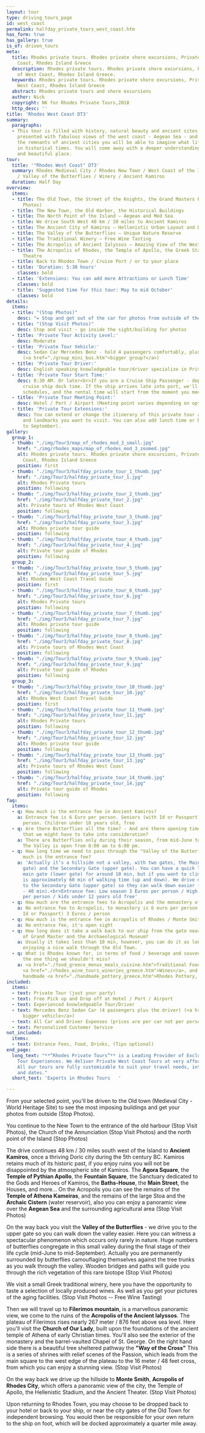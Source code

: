 ```yaml
---
layout: tour
type: driving_tours_page
id: west_coast
permalink: halfday_private_tours_west_coast.htm
has_form: true
has_gallery: true
is_of: driven_tours
meta:
  title: Rhodes private tours. Rhodes private shore excursions, Private tours of West
    Coast, Rhodes Island Greece
  description: Rhodes private tours. Rhodes private shore excursions, Private tours
    of West Coast, Rhodes Island Greece.
  keywords: Rhodes private tours. Rhodes private shore excursions, Private tours of
    West Coast, Rhodes Island Greece
  abstract: Rhodes private tours and shore excursions
  author: Nick
  copyright: NK for Rhodes Private Tours,2018
  http_desc: ''
title: 'Rhodes West Coast DT3'
summary:
  paragraphs:
  - This tour is filled with history, natural beauty and ancient sites. You will be
    presented with fabulous views of the west coast - Aegean Sea - and when you explore
    the remnants of ancient cities you will be able to imagine what life was like
    in historical times. You will come away with a deeper understanding of this old
    and beautiful place.
tour:
  title: '"Rhodes West Coast" DT3'
  summary: Rhodes Medieval City / Rhodes New Town / West Coast of the Island / Filerimos
    / Valley of the Butterflies / Winery / Ancient Kamiros
  duration: Half Day
overview:
  items:
  - title: The Old Town, the Street of the Knights, the Grand Masters Palace (for
      Photos)
  - title: The New Town, the Old Harbor, the Historical Buildings
  - title: The North Point of the Island – Aegean and Med Sea
  - title: We drive South West 48 km / 30 miles to Ancient Kamiros
  - title: The Ancient City of Kamiros – Hellenistic Urban Layout and Design
  - title: The Valley of the Butterflies – Unique Nature Reserve
  - title: The Traditional Winery – Free Wine Tasting
  - title: The Acropolis of Ancient Ialyssos – Amazing View of the West Coast
  - title: The Acropolis of Rhodes, the Temple of Apollo, the Greek Stadium, and the
      Theatre
  - title: Back to Rhodes Town / Cruise Port / or to your place
  - title: 'Duration: 5:30 hours'
    classes: bold
  - title: 'Extensions: You can add more Attractions or Lunch Time'
    classes: bold
  - title: 'Suggested time for this tour: May to mid October'
    classes: bold
details:
  items:
  - title: "(Stop Photos)"
    desc: "= Stop and get out of the car for photos from outside of the Sight/building"
  - title: "(Stop Visit Photos)"
    desc: Stop and visit - go inside the sight/building for photos
  - title: 'Private Tour Activity Level:'
    desc: Moderate
  - title: 'Private Tour Vehicle:'
    desc: Sedan Car Mercedes Benz - hold 4 passengers comfortably, plus the driver
      (<a href="./group_mini_bus.htm">bigger group?</a>)
  - title: 'Private Tour Driver:'
    desc: English speaking knowledgeable tour/driver specialize in Private Tours
  - title: 'Private Tour Start Time:'
    desc: 8:30 AM. Or later<br>If you are a Cruise Ship Passenger - depend on your
      cruise ship dock time. If the ship arrives late into port, we'll adjust our
      schedules, and the rental time will start from the moment you meet your tour/driver
  - title: 'Private Tour Meeting Point:'
    desc: Hotel / Port / Airport (Meeting point varies depending on option booked)
  - title: 'Private Tour Extensions:'
    desc: You can extend or change the itinerary of this private tour adding the highlights
      and landmarks you want to visit. You can also add lunch time or beach time (June
      to September).
gallery:
  group_1:
  - thumb: "./img/Tour3/map_of_rhodes_mod_3_small.jpg"
    href: "./img/rhodes_maps/map_of_rhodes_mod_3_zoomed.jpg"
    alt: Rhodes private tours. Rhodes private shore excursions, Private tours of West
      Coast, Rhodes Island Greece
    position: first
  - thumb: "./img/Tour3/halfday_private_tour_1_thumb.jpg"
    href: "./img/Tour3/halfday_private_tour_1.jpg"
    alt: Rhodes Private tours
    position: following
  - thumb: "./img/Tour3/halfday_private_tour_2_thumb.jpg"
    href: "./img/Tour3/halfday_private_tour_2.jpg"
    alt: Private tours of Rhodes West Coast
    position: following
  - thumb: "./img/Tour3/halfday_private_tour_3_thumb.jpg"
    href: "./img/Tour3/halfday_private_tour_3.jpg"
    alt: Rhodes private tour guide
    position: following
  - thumb: "./img/Tour3/halfday_private_tour_4_thumb.jpg"
    href: "./img/Tour3/halfday_private_tour_4.jpg"
    alt: Private tour guide of Rhodes
    position: following
  group_2:
  - thumb: "./img/Tour3/halfday_private_tour_5_thumb.jpg"
    href: "./img/Tour3/halfday_private_tour_5.jpg"
    alt: Rhodes West Coast Travel Guide
    position: first
  - thumb: "./img/Tour3/halfday_private_tour_6_thumb.jpg"
    href: "./img/Tour3/halfday_private_tour_6.jpg"
    alt: Rhodes Private tours
    position: following
  - thumb: "./img/Tour3/halfday_private_tour_7_thumb.jpg"
    href: "./img/Tour3/halfday_private_tour_7.jpg"
    alt: Rhodes private tour guide
    position: following
  - thumb: "./img/Tour3/halfday_private_tour_8_thumb.jpg"
    href: "./img/Tour3/halfday_private_tour_8.jpg"
    alt: Private tours of Rhodes West Coast
    position: following
  - thumb: "./img/Tour3/halfday_private_tour_9_thumb.jpg"
    href: "./img/Tour3/halfday_private_tour_9.jpg"
    alt: Private tour guide of Rhodes
    position: following
  group_3:
  - thumb: "./img/Tour3/halfday_private_tour_10_thumb.jpg"
    href: "./img/Tour3/halfday_private_tour_10.jpg"
    alt: Rhodes West Coast Travel Guide
    position: first
  - thumb: "./img/Tour3/halfday_private_tour_11_thumb.jpg"
    href: "./img/Tour3/halfday_private_tour_11.jpg"
    alt: Rhodes Private tours
    position: following
  - thumb: "./img/Tour3/halfday_private_tour_12_thumb.jpg"
    href: "./img/Tour3/halfday_private_tour_12.jpg"
    alt: Rhodes private tour guide
    position: following
  - thumb: "./img/Tour3/halfday_private_tour_13_thumb.jpg"
    href: "./img/Tour3/halfday_private_tour_13.jpg"
    alt: Private tours of Rhodes West Coast
    position: following
  - thumb: "./img/Tour3/halfday_private_tour_14_thumb.jpg"
    href: "./img/Tour3/halfday_private_tour_14.jpg"
    alt: Private tour guide of Rhodes
    position: following
faq:
  items:
  - q: How much is the entrance fee in Ancient Kamiros?
    a: Entrance fee is 6 Euro per person. Seniors (with Id or Passport), 3 Euros per
      person. Children under 18 years old, free
  - q: Are there Butterflies all the time? - And are there opening times there too
      that we might have to take into consideration?
    a: There are Butterflies only during their season, from mid-June to mid-September.
      The Valley is open from 8:00 am to 6:00 pm.
  - q: How long time we need to pass through the "Valley of the Butterflies"? How
      much is the entrance fee?
    a: 'Actually it’s a hillside not a valley, with two gates, the Main Gate (lower
      gate) and the Secondary Gate (upper gate). You can have a quick look using the
      main gate (lower gate) for around 10 min, but if you want to climb up there
      is approximately 60 min of walking time (up and down). We drive our clients
      to the Secondary Gate (upper gate) so they can walk down easier (one way 30
      - 40 min).<br>Entrance fee: Low season 3 Euros per person / High season 5 Euro
      per person / kids under 12 years old free'
  - q: How much are the entrance fees to Acropolis and the monastery of Ialyssos?
    a: No entrance fee to Acropolis, to monastery is 6 euro per person. Seniors (with
      Id or Passport) 3 Euros / person
  - q: How much is the entrance fee in Acropolis of Rhodes / Monte Smith?
    a: No entrance fee, it's open sight
  - q: How long does it take a walk back to our ship from the gate near the Palace
      of Grand Master and the Archaeological Museum?
    a: Usually it takes less than 10 min, however, you can do it as long as you wish,
      enjoying a nice walk through the Old Town.
  - q: What is Rhodes known for, in terms of food / beverage and souvenirs? What's
      the one thing we shouldn't miss?
    a: <a href="./food_greece_menus_meals_cuisine.htm">Traditional Food of Rhodes</a>,
      <a href="./rhodes_wine_tours_wineries_greece.htm">Wines</a>, and the famous
      handmade <a href="./handmade_pottery_greece.htm">Rhodes Pottery, Ceramics</a>.
included:
  items:
  - text: Private Tour (just your party)
  - text: Free Pick up and Drop off at Hotel / Port / Airport
  - text: Experienced knowledgeable Tour/Driver
  - text: Mercedes Benz Sedan Car (4 passengers plus the driver) (<a href="./group_mini_bus.htm">or
      bigger vehicle</a>)
  - text: All Car and Driver Expenses (prices are per car not per person)
  - text: Personalized Customer Service
not_included:
  items:
  - text: Entrance Fees, Food, Drinks, (Tips optional)
end_page:
  long_text: "**“Rhodes Private Tours”** is a Leading Provider of Exclusive and Personalized
    Tour Experiences. We deliver Private West Coast Tours at very affordable rates.
    All our tours are fully customizable to suit your travel needs, interests, schedules,
    and dates."
  short_text: 'Experts in Rhodes Tours   '

---
```

From your selected point, you'll be driven to the Old town (Medieval City - World Heritage Site) to see the most imposing buildings and get your photos from outside (Stop Photos).

You continue to the New Town to the entrance of the old harbour (Stop Visit Photos), the Church of the Annunciation (Stop Visit Photos) and the north point of the Island (Stop Photos)

The drive continues 48 km / 30 miles south west of the Island to **Ancient Kamiros**, once a thriving Doric city during the 5th century BC. Kamiros retains much of its historic past, if you enjoy ruins you will not be disappointed by the atmospheric site of Kamiros. The **Agora Square**, the **Temple of Pythian Apollo**, the **Fountain Square**, the Sanctuary dedicated to the Gods and Heroes of Kamiros, the **Baths-House**, the **Main Street**, the Houses, and more... On the Acropolis you can see the remains of the **Temple of Athena Kameiras**, and the remains of the large Stoa and the **Archaic Cistern** (water reservoir), also you can enjoy a panoramic view over the **Aegean Sea** and the surrounding agricultural area (Stop Visit Photos)

On the way back you visit the **Valley of the Butterflies** - we drive you to the upper gate so you can walk down the valley easier. Here you can witness a spectacular phenomenon which occurs only rarely in nature. Huge numbers of butterflies congregate in this small valley during the final stage of their life cycle (mid-June to mid-September). Actually you are permanently surrounded by butterflies camouflaging themselves against the tree trunks as you walk through the valley. Wooden bridges and paths will guide you through the rich vegetation of this rare biotope (Stop Visit Photos)

We visit a small Greek traditional winery, here you have the opportunity to taste a selection of locally produced wines. As well as you get your pictures of the aging facilities. (Stop Visit Photos -- Free Wine Tasting)

Then we will travel up to **Filerimos mountain**, is a marvellous panoramic view, we come to the ruins of the **Acropolis of the Ancient Ialyssos**. The plateau of Filerimos rises nearly 267 meter / 876 feet above sea level. Here you'll visit the **Church of Our Lady**, built upon the foundations of the ancient temple of Athena of early Christian times. You'll also see the exterior of the monastery and the barrel-vaulted Chapel of St. George. On the right hand side there is a beautiful tree sheltered pathway the **"Way of the Cross"** This is a series of shrines with relief scenes of the Passion, which leads from the main square to the west edge of the plateau to the 16 meter / 48 feet cross, from which you can enjoy a stunning view. (Stop Visit Photos)

On the way back we drive up the hillside to **Monte Smith**, **Acropolis of Rhodes City**, which offers a panoramic view of the city, the Temple of Apollo, the Hellenistic Stadium, and the Ancient Theater. (Stop Visit Photos)

Upon returning to Rhodes Town, you may choose to be dropped back to your hotel or back to your ship, or near the city gates of the Old Town for independent browsing. You would then be responsible for your own return to the ship on foot, which will be docked approximately a quarter mile away.